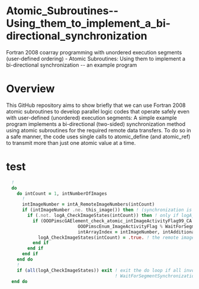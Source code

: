 # Atomic_Subroutines--Using_them_to_implement_a_bi-directional_synchronization
Fortran 2008 coarray programming with unordered execution segments (user-defined ordering) - Atomic Subroutines: Using them to implement a bi-directional synchronization -- an example program

# Overview
This GitHub repository aims to show briefly that we can use Fortran 2008 atomic subroutines to develop parallel logic codes that operate safely even with user-defined (unordered) execution segments: A simple example program implements a bi-directional (two-sided) synchronization method using atomic subroutines for the required remote data transfers. To do so in a safe manner, the code uses single calls to atomic_define (and atomic_ref) to transmit more than just one atomic value at a time.

# test
```fortran
  !
  do
    do intCount = 1, intNumberOfImages
      !
      intImageNumber = intA_RemoteImageNumbers(intCount)
      if (intImageNumber .ne. this_image()) then ! (synchronization is only required between distinct images)
        if (.not. logA_CheckImageStates(intCount)) then ! only if logA_CheckImageStates for the remote image is still false:
          if (OOOPimscGAElement_check_atomic_intImageActivityFlag99_CA (OOOPimscImageStatus_CA_1, &
                           OOOPimscEnum_ImageActivityFlag % WaitForSegmentSynchronization, &
                           intArrayIndex = intImageNumber, intAdditionalAtomicValue = intSetFromImageNumber)) then
            logA_CheckImageStates(intCount) = .true. ! the remote image is in state WaitForSegmentSynchronization
          end if
        end if
      end if
    end do
    !
    if (all(logA_CheckImageStates)) exit ! exit the do loop if all involved remote images are in state
                                         ! WaitForSegmentSynchronization
  end do
```
